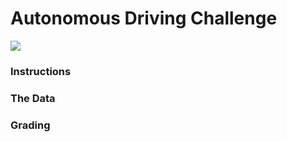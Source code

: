 # Autonomous Driving Challenge

![](../videos/images_and_angles.gif.gif)


### Instructions

### The Data

### Grading 





